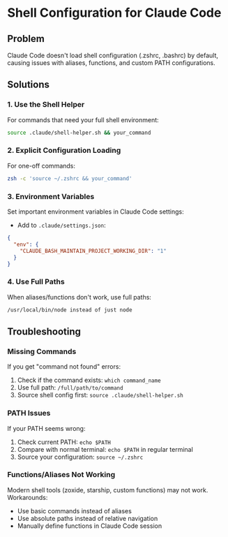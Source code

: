 # Shell Configuration for Claude Code

## Problem
Claude Code doesn't load shell configuration (.zshrc, .bashrc) by default,
causing issues with aliases, functions, and custom PATH configurations.

## Solutions

### 1. Use the Shell Helper
For commands that need your full shell environment:
```bash
source .claude/shell-helper.sh && your_command
```

### 2. Explicit Configuration Loading
For one-off commands:
```bash
zsh -c 'source ~/.zshrc && your_command'
```

### 3. Environment Variables
Set important environment variables in Claude Code settings:
- Add to `.claude/settings.json`:
```json
{
  "env": {
    "CLAUDE_BASH_MAINTAIN_PROJECT_WORKING_DIR": "1"
  }
}
```

### 4. Use Full Paths
When aliases/functions don't work, use full paths:
```bash
/usr/local/bin/node instead of just node
```

## Troubleshooting

### Missing Commands
If you get "command not found" errors:
1. Check if the command exists: `which command_name`
2. Use full path: `/full/path/to/command`
3. Source shell config first: `source .claude/shell-helper.sh`

### PATH Issues
If your PATH seems wrong:
1. Check current PATH: `echo $PATH`
2. Compare with normal terminal: `echo $PATH` in regular terminal
3. Source your configuration: `source ~/.zshrc`

### Functions/Aliases Not Working
Modern shell tools (zoxide, starship, custom functions) may not work.
Workarounds:
- Use basic commands instead of aliases
- Use absolute paths instead of relative navigation
- Manually define functions in Claude Code session
